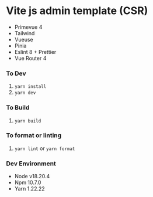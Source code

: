 # Vite js admin template (CSR)

- Primevue 4
- Tailwind
- Vueuse
- Pinia
- Eslint 8 + Prettier
- Vue Router 4

### To Dev

1. `yarn install`
2. `yarn dev`

### To Build

1. `yarn build`

### To format or linting

1. `yarn lint` or `yarn format`

### Dev Environment

- Node v18.20.4
- Npm 10.7.0
- Yarn 1.22.22
